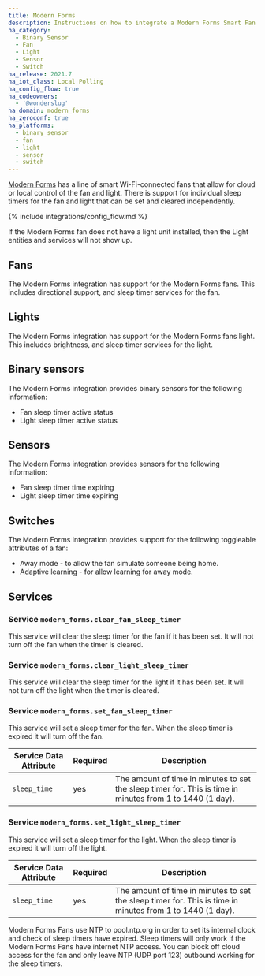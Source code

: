```yaml
---
title: Modern Forms
description: Instructions on how to integrate a Modern Forms Smart Fan with Home Assistant.
ha_category:
  - Binary Sensor
  - Fan
  - Light
  - Sensor
  - Switch
ha_release: 2021.7
ha_iot_class: Local Polling
ha_config_flow: true
ha_codeowners:
  - '@wonderslug'
ha_domain: modern_forms
ha_zeroconf: true
ha_platforms:
  - binary_sensor
  - fan
  - light
  - sensor
  - switch
---
```


[Modern Forms](https://modernforms.com/) has a line of smart Wi-Fi-connected fans that allow for cloud or local control of the fan and light. There is support for individual sleep timers for the fan and light that can be set and cleared independently.

{% include integrations/config_flow.md %}

<div class='note'>

If the Modern Forms fan does not have a light unit installed, then the Light entities and services will not show up.

</div>

## Fans

The Modern Forms integration has support for the Modern Forms fans. This includes directional support, and sleep timer services for the fan.

## Lights

The Modern Forms integration has support for the Modern Forms fans light. This includes brightness, and sleep timer services for the light.

## Binary sensors

The Modern Forms integration provides binary sensors for the following information:

- Fan sleep timer active status
- Light sleep timer active status

## Sensors

The Modern Forms integration provides sensors for the following information:

- Fan sleep timer time expiring
- Light sleep timer time expiring
  
## Switches

The Modern Forms integration provides support for the following toggleable attributes of a fan:

- Away mode - to allow the fan simulate someone being home.
- Adaptive learning - for allow learning for away mode.

## Services

### Service `modern_forms.clear_fan_sleep_timer`

This service will clear the sleep timer for the fan if it has been set. It will not turn off the fan when the timer is cleared.

### Service `modern_forms.clear_light_sleep_timer`

This service will clear the sleep timer for the light if it has been set. It will not turn off the light when the timer is cleared.

### Service `modern_forms.set_fan_sleep_timer`

This service will set a sleep timer for the fan. When the sleep timer is expired it will turn off the fan.

| Service Data Attribute | Required | Description                                        |
| ---------------------- | -------- | -------------------------------------------------- |
| `sleep_time`           | yes      | The amount of time in minutes to set the sleep timer for. This is time in minutes from 1 to 1440 (1 day). |

### Service `modern_forms.set_light_sleep_timer`

This service will set a sleep timer for the light. When the sleep timer is expired it will turn off the light.

| Service Data Attribute | Required | Description                                        |
| ---------------------- | -------- | -------------------------------------------------- |
| `sleep_time`           | yes      | The amount of time in minutes to set the sleep timer for. This is time in minutes from 1 to 1440 (1 day).|

<div class='note'>

Modern Forms Fans use NTP to pool.ntp.org in order to set its internal clock and check of sleep timers have expired. Sleep timers will only work if the Modern Forms Fans have internet NTP access. You can block off cloud access for the fan and only leave NTP (UDP port 123) outbound working for the sleep timers.

</div>
